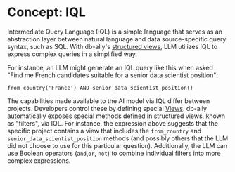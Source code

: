 # Concept: IQL

Intermediate Query Language (IQL) is a simple language that serves as an abstraction layer between natural language and data source-specific query syntax, such as SQL. With db-ally's [structured views](./structured_views.md), LLM utilizes IQL to express complex queries in a simplified way.

For instance, an LLM might generate an IQL query like this when asked "Find me French candidates suitable for a senior data scientist position":

```
from_country('France') AND senior_data_scientist_position()
```

The capabilities made available to the AI model via IQL differ between projects. Developers control these by defining special [Views](structured_views.md). db-ally automatically exposes special methods defined in structured views, known as "filters", via IQL. For instance, the expression above suggests that the specific project contains a view that includes the `from_country` and `senior_data_scientist_position` methods (and possibly others that the LLM did not choose to use for this particular question). Additionally, the LLM can use Boolean operators (`and`,`or`, `not`) to combine individual filters into more complex expressions.

